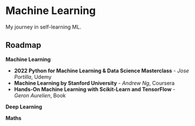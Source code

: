 # Machine Learning
My journey in self-learning ML.

## Roadmap
**Machine Learning**

- **2022 Python for Machine Learning & Data Science Masterclass** - *Jose Portilla*, Udemy
- **Machine Learning by Stanford University** - *Andrew Ng*, Coursera
- **Hands-On Machine Learning with Scikit-Learn and TensorFlow** - *Geron Aurelien*, Book

**Deep Learning**

**Maths**
